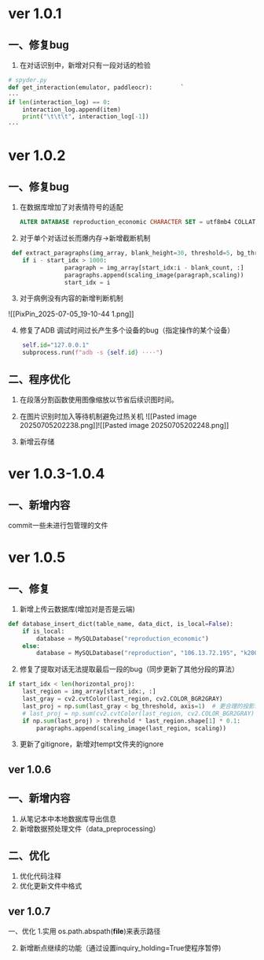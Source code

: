 # ver 1.0.1

## 一、修复bug

1.  在对话识别中，新增对只有一段对话的检验

```python
# spyder.py
def get_interaction(emulator, paddleocr):        `
···
if len(interaction_log) == 0:
	interaction_log.append(item)
	print("\t\t\t", interaction_log[-1])
···
```
# ver 1.0.2
## 一、修复bug

1. 在数据库增加了对表情符号的适配

   ```sql
   ALTER DATABASE reproduction_economic CHARACTER SET = utf8mb4 COLLATE = utf8mb4_unicode_ci;
   ```


2. 对于单个对话过长而爆内存->新增截断机制

```python
 def extract_paragraphs(img_array, blank_height=30, threshold=5, bg_threshold=253, scaling=1):
    if i - start_idx > 1000:
                paragraph = img_array[start_idx:i - blank_count, :]
                paragraphs.append(scaling_image(paragraph,scaling))
                start_idx = i
```
3. 对于病例没有内容的新增判断机制

![[PixPin_2025-07-05_19-10-44 1.png]]

4. 修复了ADB 调试时间过长产生多个设备的bug（指定操作的某个设备）
```python
	self.id="127.0.0.1"
	subprocess.run(f"adb -s {self.id} ····")
```

## 二、程序优化

1. 在段落分割函数使用图像缩放以节省后续识图时间。

2. 在图片识别时加入等待机制避免过热关机
![[Pasted image 20250705202238.png]]![[Pasted image 20250705202248.png]]
3. 新增云存储

# ver 1.0.3-1.0.4
## 一、新增内容
commit一些未进行包管理的文件

# ver 1.0.5
## 一、修复
1. 新增上传云数据库(增加对是否是云端)
```python
def database_insert_dict(table_name, data_dict, is_local=False):  
    if is_local:  
        database = MySQLDatabase("reproduction_economic")  
    else:  
        database = MySQLDatabase("reproduction", "106.13.72.195", "k2003h", "Qwas1234!")
```
2. 修复了提取对话无法提取最后一段的bug（同步更新了其他分段的算法）
```python
if start_idx < len(horizontal_proj):  
    last_region = img_array[start_idx:, :]  
    last_gray = cv2.cvtColor(last_region, cv2.COLOR_BGR2GRAY)  
    last_proj = np.sum(last_gray < bg_threshold, axis=1)  # 更合理的投影计算  
    # last_proj = np.sum(cv2.cvtColor(last_region, cv2.COLOR_BGR2GRAY) > 252, axis=1) # 原计算方式
    if np.sum(last_proj) > threshold * last_region.shape[1] * 0.1: 
        paragraphs.append(scaling_image(last_region, scaling))
```
3. 更新了gitignore，新增对tempt文件夹的ignore


## ver 1.0.6
## 一、新增内容
1. 从笔记本中本地数据库导出信息
2. 新增数据预处理文件（data_preprocessing）
## 二、优化
1. 优化代码注释
2. 优化更新文件中格式


## ver 1.0.7
一、优化
1.实用 os.path.abspath(__file__)来表示路径

2. 新增断点继续的功能（通过设置inquiry_holding=True使程序暂停)